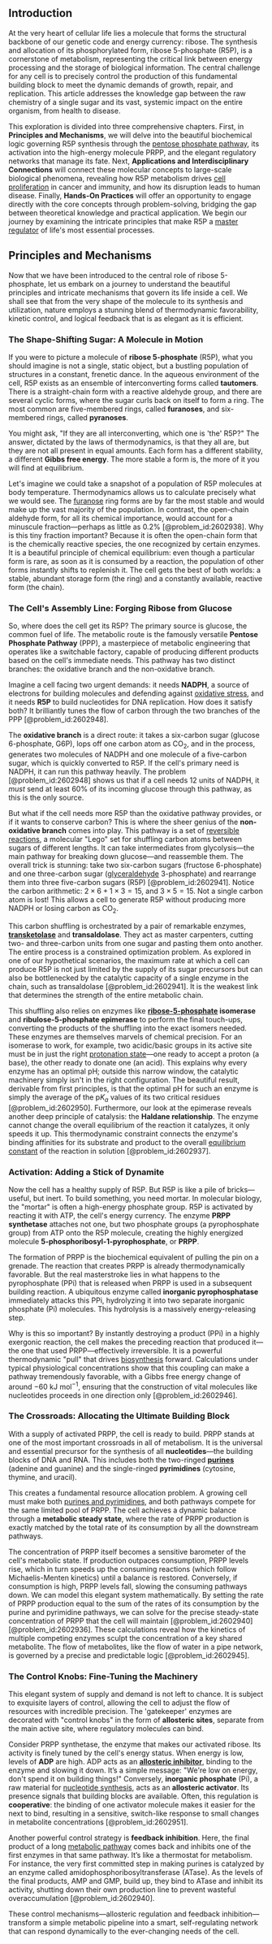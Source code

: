 ## Introduction
At the very heart of cellular life lies a molecule that forms the structural backbone of our genetic code and energy currency: ribose. The synthesis and allocation of its phosphorylated form, ribose 5-phosphate (R5P), is a cornerstone of metabolism, representing the critical link between energy processing and the storage of biological information. The central challenge for any cell is to precisely control the production of this fundamental building block to meet the dynamic demands of growth, repair, and replication. This article addresses the knowledge gap between the raw chemistry of a single sugar and its vast, systemic impact on the entire organism, from health to disease.

This exploration is divided into three comprehensive chapters. First, in **Principles and Mechanisms**, we will delve into the beautiful biochemical logic governing R5P synthesis through the [pentose phosphate pathway](@article_id:174496), its activation into the high-energy molecule PRPP, and the elegant regulatory networks that manage its fate. Next, **Applications and Interdisciplinary Connections** will connect these molecular concepts to large-scale biological phenomena, revealing how R5P metabolism drives [cell proliferation](@article_id:267878) in cancer and immunity, and how its disruption leads to human disease. Finally, **Hands-On Practices** will offer an opportunity to engage directly with the core concepts through problem-solving, bridging the gap between theoretical knowledge and practical application. We begin our journey by examining the intricate principles that make R5P a [master regulator](@article_id:265072) of life's most essential processes.

## Principles and Mechanisms

Now that we have been introduced to the central role of ribose 5-phosphate, let us embark on a journey to understand the beautiful principles and intricate mechanisms that govern its life inside a cell. We shall see that from the very shape of the molecule to its synthesis and utilization, nature employs a stunning blend of thermodynamic favorability, kinetic control, and logical feedback that is as elegant as it is efficient.

### The Shape-Shifting Sugar: A Molecule in Motion

If you were to picture a molecule of **ribose 5-phosphate** (R5P), what you should imagine is not a single, static object, but a bustling population of structures in a constant, frenetic dance. In the aqueous environment of the cell, R5P exists as an ensemble of interconverting forms called **tautomers**. There is a straight-chain form with a reactive aldehyde group, and there are several cyclic forms, where the sugar curls back on itself to form a ring. The most common are five-membered rings, called **furanoses**, and six-membered rings, called **pyranoses**.

You might ask, "If they are all interconverting, which one is 'the' R5P?" The answer, dictated by the laws of thermodynamics, is that they all are, but they are not all present in equal amounts. Each form has a different stability, a different **Gibbs free energy**. The more stable a form is, the more of it you will find at equilibrium.

Let's imagine we could take a snapshot of a population of R5P molecules at body temperature. Thermodynamics allows us to calculate precisely what we would see. The [furanose](@article_id:185931) ring forms are by far the most stable and would make up the vast majority of the population. In contrast, the open-chain aldehyde form, for all its chemical importance, would account for a minuscule fraction—perhaps as little as $0.2\%$ [@problem_id:2602938]. Why is this tiny fraction important? Because it is often the open-chain form that is the chemically reactive species, the one recognized by certain enzymes. It is a beautiful principle of chemical equilibrium: even though a particular form is rare, as soon as it is consumed by a reaction, the population of other forms instantly shifts to replenish it. The cell gets the best of both worlds: a stable, abundant storage form (the ring) and a constantly available, reactive form (the chain).

### The Cell's Assembly Line: Forging Ribose from Glucose

So, where does the cell get its R5P? The primary source is glucose, the common fuel of life. The metabolic route is the famously versatile **Pentose Phosphate Pathway** (PPP), a masterpiece of metabolic engineering that operates like a switchable factory, capable of producing different products based on the cell's immediate needs. This pathway has two distinct branches: the oxidative branch and the non-oxidative branch.

Imagine a cell facing two urgent demands: it needs **NADPH**, a source of electrons for building molecules and defending against [oxidative stress](@article_id:148608), and it needs **R5P** to build nucleotides for DNA replication. How does it satisfy both? It brilliantly tunes the flow of carbon through the two branches of the PPP [@problem_id:2602948].

The **oxidative branch** is a direct route: it takes a six-carbon sugar (glucose 6-phosphate, G6P), lops off one carbon atom as $\text{CO}_2$, and in the process, generates two molecules of NADPH and one molecule of a five-carbon sugar, which is quickly converted to R5P. If the cell's primary need is NADPH, it can run this pathway heavily. The problem [@problem_id:2602948] shows us that if a cell needs $12$ units of NADPH, it *must* send at least $60\%$ of its incoming glucose through this pathway, as this is the only source.

But what if the cell needs more R5P than the oxidative pathway provides, or if it wants to conserve carbon? This is where the sheer genius of the **non-oxidative branch** comes into play. This pathway is a set of [reversible reactions](@article_id:202171), a molecular "Lego" set for shuffling carbon atoms between sugars of different lengths. It can take intermediates from glycolysis—the main pathway for breaking down glucose—and reassemble them. The overall trick is stunning: take two six-carbon sugars (fructose 6-phosphate) and one three-carbon sugar ([glyceraldehyde](@article_id:198214) 3-phosphate) and rearrange them into three five-carbon sugars (R5P) [@problem_id:2602941]. Notice the carbon arithmetic: $2 \times 6 + 1 \times 3 = 15$, and $3 \times 5 = 15$. Not a single carbon atom is lost! This allows a cell to generate R5P without producing more NADPH or losing carbon as $\text{CO}_2$.

This carbon shuffling is orchestrated by a pair of remarkable enzymes, **[transketolase](@article_id:174370)** and **transaldolase**. They act as master carpenters, cutting two- and three-carbon units from one sugar and pasting them onto another. The entire process is a constrained optimization problem. As explored in one of our hypothetical scenarios, the maximum rate at which a cell can produce R5P is not just limited by the supply of its sugar precursors but can also be bottlenecked by the catalytic capacity of a single enzyme in the chain, such as transaldolase [@problem_id:2602941]. It is the weakest link that determines the strength of the entire metabolic chain.

This shuffling also relies on enzymes like **[ribose-5-phosphate](@article_id:173096) isomerase** and **ribulose-5-phosphate epimerase** to perform the final touch-ups, converting the products of the shuffling into the exact isomers needed. These enzymes are themselves marvels of chemical precision. For an isomerase to work, for example, two acidic/basic groups in its active site must be in just the right [protonation state](@article_id:190830)—one ready to accept a proton (a base), the other ready to donate one (an acid). This explains why every enzyme has an optimal pH; outside this narrow window, the catalytic machinery simply isn't in the right configuration. The beautiful result, derivable from first principles, is that the optimal pH for such an enzyme is simply the average of the $\mathrm{p}K_a$ values of its two critical residues [@problem_id:2602950]. Furthermore, our look at the epimerase reveals another deep principle of catalysis: the **Haldane relationship**. The enzyme cannot change the overall equilibrium of the reaction it catalyzes, it only speeds it up. This thermodynamic constraint connects the enzyme's binding affinities for its substrate and product to the overall [equilibrium constant](@article_id:140546) of the reaction in solution [@problem_id:2602937].

### Activation: Adding a Stick of Dynamite

Now the cell has a healthy supply of R5P. But R5P is like a pile of bricks—useful, but inert. To build something, you need mortar. In molecular biology, the "mortar" is often a high-energy phosphate group. R5P is activated by reacting it with ATP, the cell's energy currency. The enzyme **PRPP synthetase** attaches not one, but two phosphate groups (a pyrophosphate group) from ATP onto the R5P molecule, creating the highly energized molecule **5-phosphoribosyl-1-pyrophosphate**, or **PRPP**.

The formation of PRPP is the biochemical equivalent of pulling the pin on a grenade. The reaction that creates PRPP is already thermodynamically favorable. But the real masterstroke lies in what happens to the pyrophosphate (PPi) that is released when PRPP is used in a subsequent building reaction. A ubiquitous enzyme called **inorganic pyrophosphatase** immediately attacks this PPi, hydrolyzing it into two separate inorganic phosphate (Pi) molecules. This hydrolysis is a massively energy-releasing step.

Why is this so important? By instantly destroying a product (PPi) in a highly exergonic reaction, the cell makes the preceding reaction that produced it—the one that used PRPP—effectively irreversible. It is a powerful thermodynamic "pull" that drives [biosynthesis](@article_id:173778) forward. Calculations under typical physiological concentrations show that this coupling can make a pathway tremendously favorable, with a Gibbs free energy change of around $-60 \ \text{kJ mol}^{-1}$, ensuring that the construction of vital molecules like nucleotides proceeds in one direction only [@problem_id:2602946].

### The Crossroads: Allocating the Ultimate Building Block

With a supply of activated PRPP, the cell is ready to build. PRPP stands at one of the most important crossroads in all of metabolism. It is the universal and essential precursor for the synthesis of all **nucleotides**—the building blocks of DNA and RNA. This includes both the two-ringed **[purines](@article_id:171220)** (adenine and guanine) and the single-ringed **pyrimidines** (cytosine, thymine, and uracil).

This creates a fundamental resource allocation problem. A growing cell must make both [purines and pyrimidines](@article_id:168128), and both pathways compete for the same limited pool of PRPP. The cell achieves a dynamic balance through a **metabolic steady state**, where the rate of PRPP production is exactly matched by the total rate of its consumption by all the downstream pathways.

The concentration of PRPP itself becomes a sensitive barometer of the cell's metabolic state. If production outpaces consumption, PRPP levels rise, which in turn speeds up the consuming reactions (which follow Michaelis-Menten kinetics) until a balance is restored. Conversely, if consumption is high, PRPP levels fall, slowing the consuming pathways down. We can model this elegant system mathematically. By setting the rate of PRPP production equal to the sum of the rates of its consumption by the purine and pyrimidine pathways, we can solve for the precise steady-state concentration of PRPP that the cell will maintain [@problem_id:2602940] [@problem_id:2602936]. These calculations reveal how the kinetics of multiple competing enzymes sculpt the concentration of a key shared metabolite. The flow of metabolites, like the flow of water in a pipe network, is governed by a precise and predictable logic [@problem_id:2602945].

### The Control Knobs: Fine-Tuning the Machinery

This elegant system of supply and demand is not left to chance. It is subject to exquisite layers of control, allowing the cell to adjust the flow of resources with incredible precision. The 'gatekeeper' enzymes are decorated with "control knobs" in the form of **allosteric sites**, separate from the main active site, where regulatory molecules can bind.

Consider PRPP synthetase, the enzyme that makes our activated ribose. Its activity is finely tuned by the cell's energy status. When energy is low, levels of **ADP** are high. ADP acts as an **[allosteric inhibitor](@article_id:166090)**, binding to the enzyme and slowing it down. It’s a simple message: "We're low on energy, don't spend it on building things!" Conversely, **inorganic phosphate** (Pi), a raw material for [nucleotide synthesis](@article_id:178068), acts as an **allosteric activator**. Its presence signals that building blocks are available. Often, this regulation is **cooperative**: the binding of one activator molecule makes it easier for the next to bind, resulting in a sensitive, switch-like response to small changes in metabolite concentrations [@problem_id:2602951].

Another powerful control strategy is **feedback inhibition**. Here, the final product of a long [metabolic pathway](@article_id:174403) comes back and inhibits one of the first enzymes in that same pathway. It’s like a thermostat for metabolism. For instance, the very first committed step in making purines is catalyzed by an enzyme called amidophosphoribosyltransferase (ATase). As the levels of the final products, AMP and GMP, build up, they bind to ATase and inhibit its activity, shutting down their own production line to prevent wasteful overaccumulation [@problem_id:2602940].

These control mechanisms—allosteric regulation and feedback inhibition—transform a simple metabolic pipeline into a smart, self-regulating network that can respond dynamically to the ever-changing needs of the cell.
